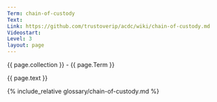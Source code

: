 ```yaml
---
Term: chain-of-custody
Text: 
Link: https://github.com/trustoverip/acdc/wiki/chain-of-custody.md
Videostart: 
Level: 3
layout: page
---
```


{{ page.collection }} - {{ page.Term }}

   {{ page.text }}

{% include_relative glossary/chain-of-custody.md %}
